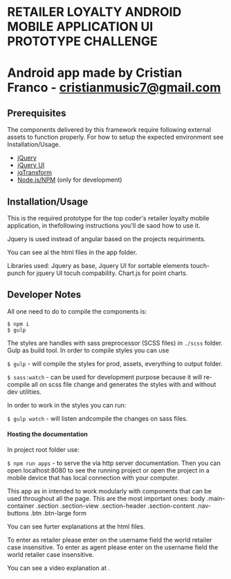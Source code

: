 # RETAILER LOYALTY ANDROID MOBILE APPLICATION UI PROTOTYPE CHALLENGE
# Android app made by Cristian Franco - cristianmusic7@gmail.com

## Prerequisites

The components delivered by this framework require following external assets to function properly. For how to setup the expected environment see Installation/Usage.

*   [jQuery](http://jquery.com/)
*   [jQuery UI](http://jquery.com/) 
*   [jqTransform](https://github.com/jcamenisch/jqTransform)
*   [Node.js/NPM](https://nodejs.org/en/) (only for development)

## Installation/Usage

This is the required prototype for the top coder's retailer loyalty mobile application, in thefollowing instructions you'll de saod how to use it.

Jquery is used instead of angular based on the projects requiriments.

You can see al the html files in the app folder.

Libraries used:
Jquery as base,
Jquery UI for sortable elements
touch-punch for jquery UI tocuh compability.
Chart.js for point charts.


## Developer Notes
All one need to do to compile the components is:
```
$ npm i
$ gulp
```
The styles are handles with sass preprocessor  (SCSS files) in `./scss` folder. Gulp as build tool. In order to compile styles you can use

`$ gulp` - will compile the styles for prod, assets, everything to output folder.

`$ sass:watch` - can be used for development purpose because it will re-compile all on scss file change and generates the styles with and without dev utilities.

In order to work in the styles you can run:

`$ gulp watch` - will listen andcompile the changes on sass files.

#### Hosting the documentation
In project root folder use:

`$ npm run apps` - to serve the via http server documentation. Then you can open localhost:8080 to see the running project or open the project in a mobile device that has local connection with your computer.


This app as in intended to work modularly with components that can be used throughout all the page.
This are the most important ones:
body
  .main-container
    .section
    .section-view
      .section-header
      .section-content
    .nav-buttons
      .btn
      .btn-large
    form

You can see furter explanations at the html files.


To enter as retailer please enter on the username field the world retailer case insensitive.
To enter as agent please enter on the username field the world retailer case insensitive.




You can see a video explanation at .


